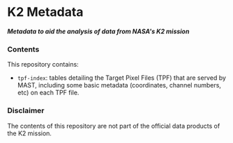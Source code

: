 # K2 Metadata

***Metadata to aid the analysis of data from NASA's K2 mission***

### Contents

This repository contains:
 * `tpf-index`: tables detailing the Target Pixel Files (TPF)
 that are served by MAST, including some basic metadata 
 (coordinates, channel numbers, etc) on each TPF file.

### Disclaimer

The contents of this repository are not part of the
official data products of the K2 mission.
